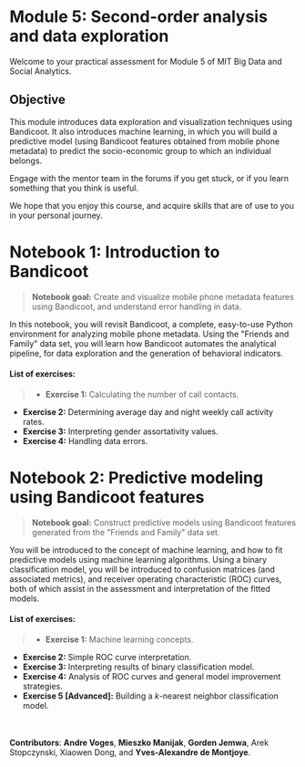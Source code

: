 # Module 5: Second-order analysis and data exploration
Welcome to your practical assessment for Module 5 of MIT Big Data and Social Analytics.


## Objective
This module introduces data exploration and visualization techniques using Bandicoot. It also introduces machine learning, in which you will build a predictive model (using Bandicoot features obtained from mobile phone metadata) to predict the socio-economic group to which an individual belongs.

Engage with the mentor team in the forums if you get stuck, or if you learn something that you think is useful.

We hope that you enjoy this course, and acquire skills that are of use to you in your personal journey.

# Notebook 1: Introduction to Bandicoot
> **Notebook goal:** Create and visualize mobile phone metadata features using Bandicoot, and understand error handling in data.

In this notebook, you will revisit Bandicoot, a complete, easy-to-use Python environment for analyzing mobile phone metadata. Using the "Friends and Family" data set, you will learn how Bandicoot automates the analytical pipeline, for data exploration and the generation of behavioral indicators.

####  List of exercises:
>- **Exercise 1:** Calculating the number of call contacts.
- **Exercise 2:** Determining average day and night weekly call activity rates.
- **Exercise 3:** Interpreting gender assortativity values.
- **Exercise 4:** Handling data errors.

# Notebook 2: Predictive modeling using Bandicoot features
> **Notebook goal:** Construct predictive models using Bandicoot features generated from the "Friends and Family" data set.

You will be introduced to the concept of machine learning, and how to fit predictive models using machine learning algorithms. Using a binary classification model, you will be introduced to confusion matrices (and associated metrics), and receiver operating characteristic (ROC) curves, both of which assist in the assessment and interpretation of the fitted models.

####  List of exercises:
>- **Exercise 1:** Machine learning concepts.
- **Exercise 2:** Simple ROC curve interpretation.
- **Exercise 3:** Interpreting results of binary classification model.
- **Exercise 4:** Analysis of ROC curves and general model improvement strategies.
- **Exercise 5 [Advanced]:**  Building a *k*-nearest neighbor classification model.


<br></br>
**Contributors**:
**Andre Voges**, **Mieszko Manijak**, **Gorden Jemwa**, Arek Stopczynski, Xiaowen Dong, and **Yves-Alexandre de Montjoye**.
